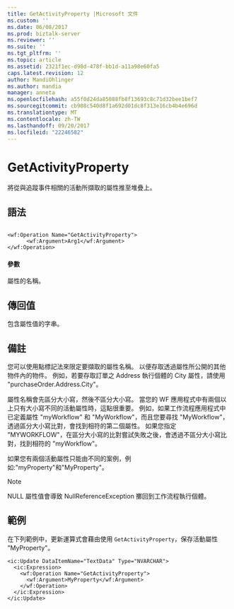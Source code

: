 ```yaml
---
title: GetActivityProperty |Microsoft 文件
ms.custom: ''
ms.date: 06/08/2017
ms.prod: biztalk-server
ms.reviewer: ''
ms.suite: ''
ms.tgt_pltfrm: ''
ms.topic: article
ms.assetid: 2321f1ec-d98d-478f-bb1d-a11a98e60fa5
caps.latest.revision: 12
author: MandiOhlinger
ms.author: mandia
manager: anneta
ms.openlocfilehash: a55f0d24da85088fb8f13693c8c71d32bee1bef7
ms.sourcegitcommit: cb908c540d8f1a692d01dc8f313e16cb4b4e696d
ms.translationtype: MT
ms.contentlocale: zh-TW
ms.lasthandoff: 09/20/2017
ms.locfileid: "22246582"
---
```

# <a name="getactivityproperty"></a>GetActivityProperty
將從與追蹤事件相關的活動所擷取的屬性推至堆疊上。  
  
## <a name="syntax"></a>語法  
  
```  
  
<wf:Operation Name="GetActivityProperty">  
      <wf:Argument>Arg1</wf:Argument>  
</wf:Operation>  
```  
  
#### <a name="parameters"></a>參數  
 屬性的名稱。  
  
## <a name="return-value"></a>傳回值  
 包含屬性值的字串。  
  
## <a name="remarks"></a>備註  
 您可以使用點標記法來限定要擷取的屬性名稱。 以便存取透過屬性所公開的其他物件內的物件。 例如，若要存取訂單之 Address 執行個體的 City 屬性，請使用 "purchaseOrder.Address.City"。  
  
 屬性名稱會先區分大小寫，然後不區分大小寫。 當您的 WF 應用程式中有兩個以上只有大小寫不同的活動屬性時，這點很重要。 例如，如果工作流程應用程式中已定義屬性 "myWorkflow" 和 "MyWorkflow"，而且您要尋找 "MyWorkflow"，透過區分大小寫比對，會找到相符的第二個屬性。 如果您指定 "MYWORKFLOW"，在區分大小寫的比對嘗試失敗之後，會透過不區分大小寫比對，找到相符的 "myWorkflow"。  
  
 如果您有兩個活動屬性只能由不同的案例，例如:"myProperty"和"MyProperty"。  
  
> [!NOTE]
>  NULL 屬性值會導致 NullReferenceException 擲回到工作流程執行個體。  
  
## <a name="example"></a>範例  
 在下列範例中，更新運算式會藉由使用 `GetActivityProperty`，保存活動屬性 "MyProperty"。  
  
```  
<ic:Update DataItemName="TextData" Type="NVARCHAR">  
  <ic:Expression>  
    <wf:Operation Name="GetActivityProperty">  
      <wf:Argument>MyProperty</wf:Argument>  
    </wf:Operation>  
  </ic:Expression>  
</ic:Update>  
```